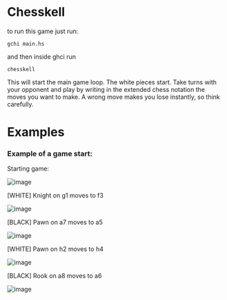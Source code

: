 # Chesskell
to run this game just run:

`gchi main.hs`

and then inside ghci run

`chesskell`

This will start the main game loop. The white pieces start. Take turns with your opponent and play by writing in the extended chess notation the moves you want to make.
A wrong move makes you lose instantly, so think carefully.

# Examples

### Example of a game start:
Starting game:

![image](https://user-images.githubusercontent.com/24229855/116952698-a978bf00-ac61-11eb-9f80-3b853f8a395e.png)

[WHITE] Knight on g1 moves to f3

![image](https://user-images.githubusercontent.com/24229855/116952446-12136c00-ac61-11eb-91be-01f8a2082dd9.png)

[BLACK] Pawn on a7 moves to a5

![image](https://user-images.githubusercontent.com/24229855/116952490-26efff80-ac61-11eb-9e88-e9ba3a6b8b54.png)

[WHITE] Pawn on h2 moves to h4

![image](https://user-images.githubusercontent.com/24229855/116952512-32432b00-ac61-11eb-96bc-5193cf036420.png)

[BLACK] Rook on a8 moves to a6

![image](https://user-images.githubusercontent.com/24229855/116952535-3f601a00-ac61-11eb-9637-a4ad10e7eb99.png)

